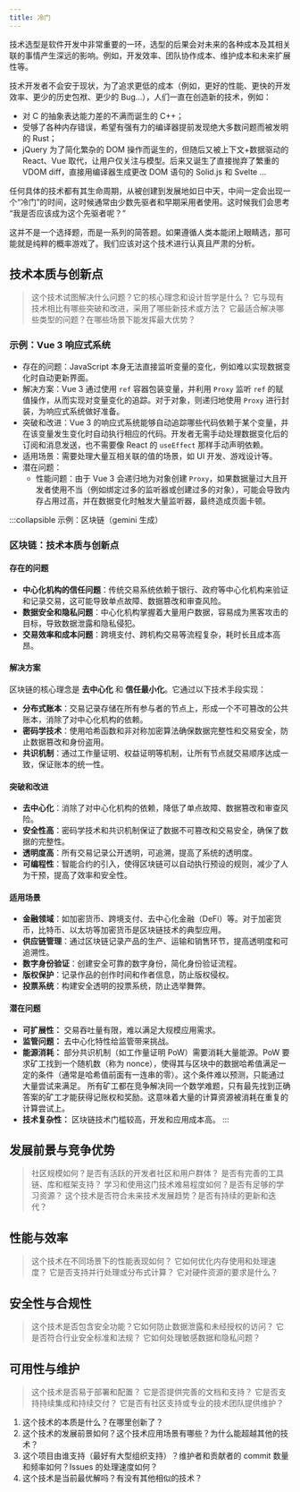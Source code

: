 ```yaml
---
title: 冷门
---
```


技术选型是软件开发中非常重要的一环，选型的后果会对未来的各种成本及其相关联的事情产生深远的影响。例如，开发效率、团队协作成本、维护成本和未来扩展性等。

技术开发者不会安于现状，为了追求更低的成本（例如，更好的性能、更快的开发效率、更少的历史包袱、更少的 Bug…），人们一直在创造新的技术，例如：
* 对 C 的抽象表达能力差的不满而诞生的 C++；
* 受够了各种内存错误，希望有强有力的编译器提前发现绝大多数问题而被发明的 Rust；
* jQuery 为了简化繁杂的 DOM 操作而诞生的，但随后又被上下文+数据驱动的 React、Vue 取代，让用户仅关注与模型。后来又诞生了直接抛弃了繁重的 VDOM diff，直接用编译器生成更改 DOM 语句的 Solid.js 和 Svelte …

任何具体的技术都有其生命周期，从被创建到发展地如日中天，中间一定会出现一个“冷门”的时间，这时候通常由少数先驱者和早期采用者使用。这时候我们会思考 “我是否应该成为这个先驱者呢？”

这并不是一个选择题，而是一系列的简答题。如果遵循人类本能闭上眼睛选，那可能就是纯粹的概率游戏了。我们应该对这个技术进行认真且严肃的分析。

## 技术本质与创新点
> 这个技术试图解决什么问题？它的核心理念和设计哲学是什么？
> 它与现有技术相比有哪些突破和改进，采用了哪些新技术或方法？
> 它最适合解决哪些类型的问题？在哪些场景下能发挥最大优势？

### 示例：Vue 3 响应式系统
* 存在的问题：JavaScript 本身无法直接监听变量的变化，例如难以实现数据变化时自动更新界面。
* 解决方案：Vue 3 通过使用 `ref` 容器包装变量，并利用 `Proxy` 监听 `ref` 的赋值操作，从而实现对变量变化的追踪。对于对象，则递归地使用 `Proxy` 进行封装，为响应式系统做好准备。
* 突破和改进：Vue 3 的响应式系统能够自动追踪哪些代码依赖于某个变量，并在该变量发生变化时自动执行相应的代码。开发者无需手动处理数据变化后的订阅和消息发送，也不需要像 React 的 `useEffect` 那样手动声明依赖。
* 适用场景：需要处理大量互相关联的值的场景，如 UI 开发、游戏设计等。
* 潜在问题：
  * 性能问题：由于 Vue 3 会递归地为对象创建 `Proxy`，如果数据量过大且开发者使用不当（例如绑定过多的监听器或创建过多的对象），可能会导致内存占用过高，并在数据变化时触发大量监听器，最终造成页面卡顿。

:::collapsible 示例：区块链（gemini 生成）
### 区块链：技术本质与创新点
#### 存在的问题
* **中心化机构的信任问题**：传统交易系统依赖于银行、政府等中心化机构来验证和记录交易，这可能导致单点故障、数据篡改和审查风险。
* **数据安全和隐私问题**：中心化机构掌握着大量用户数据，容易成为黑客攻击的目标，导致数据泄露和隐私侵犯。
* **交易效率和成本问题**：跨境支付、跨机构交易等流程复杂，耗时长且成本高昂。
#### 解决方案
区块链的核心理念是 **去中心化** 和 **信任最小化**。它通过以下技术手段实现：
* **分布式账本**：交易记录存储在所有参与者的节点上，形成一个不可篡改的公共账本，消除了对中心化机构的依赖。
* **密码学技术**：使用哈希函数和非对称加密算法确保数据完整性和交易安全，防止数据篡改和身份盗用。
* **共识机制**：通过工作量证明、权益证明等机制，让所有节点就交易顺序达成一致，保证账本的统一性。
#### 突破和改进
* **去中心化**：消除了对中心化机构的依赖，降低了单点故障、数据篡改和审查风险。
* **安全性高**：密码学技术和共识机制保证了数据不可篡改和交易安全，确保了数据的完整性。
* **透明度高**：所有交易记录公开透明，可追溯，提高了系统的透明度。
* **可编程性**：智能合约的引入，使得区块链可以自动执行预设的规则，减少了人为干预，提高了效率和安全性。
#### 适用场景
* **金融领域**：如加密货币、跨境支付、去中心化金融（DeFi）等。对于加密货币，比特币、以太坊等加密货币是区块链技术的典型应用。
* **供应链管理**：通过区块链记录产品的生产、运输和销售环节，提高透明度和可追溯性。
* **数字身份验证**：创建安全可靠的数字身份，简化身份验证流程。
* **版权保护**：记录作品的创作时间和作者信息，防止版权侵权。
* **投票系统**：构建安全透明的投票系统，防止选举舞弊。
#### 潜在问题
* **可扩展性：**  交易吞吐量有限，难以满足大规模应用需求。
* **监管问题：**  去中心化特性给监管带来挑战。
* **能源消耗：**  部分共识机制（如工作量证明 PoW）需要消耗大量能源。PoW 要求矿工找到一个随机数（称为 nonce），使得其与区块中的数据哈希值满足一定的条件（通常是哈希值前面有一连串的零）。这个条件难以预测，只能通过大量尝试来满足。 所有矿工都在竞争解决同一个数学难题，只有最先找到正确答案的矿工才能获得记账权和奖励。这意味着大量的计算资源被消耗在重复的计算尝试上。
* **技术复杂性：**  区块链技术门槛较高，开发和应用成本高。
:::

## 发展前景与竞争优势
> 社区规模如何？是否有活跃的开发者社区和用户群体？
> 是否有完善的工具链、库和框架支持？
> 学习和使用这门技术难易程度如何？是否有足够的学习资源？
> 这个技术是否符合未来技术发展趋势？是否有持续的更新和迭代？

## 性能与效率
> 这个技术在不同场景下的性能表现如何？
> 它如何优化内存使用和处理速度？
> 它是否支持并行处理或分布式计算？
> 它对硬件资源的要求是什么？

## 安全性与合规性
> 这个技术是否包含安全功能？它如何防止数据泄露和未经授权的访问？
> 它是否符合行业安全标准和法规？
> 它如何处理敏感数据和隐私问题？

## 可用性与维护
> 这个技术是否易于部署和配置？
> 它是否提供完善的文档和支持？
> 它是否支持持续集成和持续交付？
> 它是否有社区支持或专业的技术团队提供维护？

1. 这个技术的本质是什么？在哪里创新了？
2. 这个技术的发展前景如何？这个技术应用场景有哪些？为什么能超越其他的技术？
3. 这个项目由谁支持（最好有大型组织支持）？维护者和贡献者的 commit 数量和频率如何？Issues 的处理速度如何？
4. 这个技术是当前最优解吗？有没有其他相似的技术？